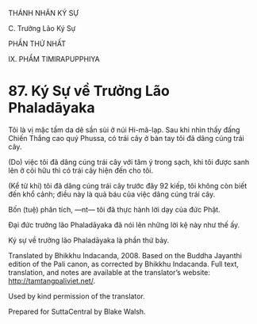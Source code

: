 THÁNH NHÂN KÝ SỰ

C. Trưởng Lão Ký Sự

PHẦN THỨ NHẤT

IX. PHẨM TIMIRAPUPPHIYA

# 87\. Ký Sự về Trưởng Lão Phaladāyaka

Tôi là vị mặc tấm da dê sần sùi ở núi Hi-mã-lạp. Sau khi nhìn thấy đấng Chiến Thắng cao quý Phussa, có trái cây ở bàn tay tôi đã dâng cúng trái cây.

(Do) việc tôi đã dâng cúng trái cây với tâm ý trong sạch, khi tôi được sanh lên ở cõi hữu thì có trái cây hiện đến cho tôi.

(Kể từ khi) tôi đã dâng cúng trái cây trước đây 92 kiếp, tôi không còn biết đến khổ cảnh; điều này là quả báu của việc dâng cúng trái cây.

Bốn (tuệ) phân tích, ―nt― tôi đã thực hành lời dạy của đức Phật.

Đại đức trưởng lão Phaladāyaka đã nói lên những lời kệ này như thế ấy.

Ký sự về trưởng lão Phaladāyaka là phần thứ bảy.

Translated by Bhikkhu Indacanda, 2008. Based on the Buddha Jayanthi edition of the Pali canon, as corrected by Bhikkhu Indacanda. Full text, translation, and notes are available at the translator’s website: http://tamtangpaliviet.net/.

Used by kind permission of the translator.

Prepared for SuttaCentral by Blake Walsh.